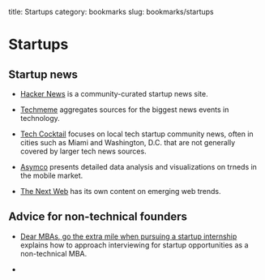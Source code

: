 title: Startups
category: bookmarks
slug: bookmarks/startups

# Startups

## Startup news
* [Hacker News](http://news.ycombinator.com/) is a community-curated startup 
  news site.

* [Techmeme](http://techmeme.com/) aggregates sources for the biggest
  news events in technology.

* [Tech Cocktail](http://tech.co/) focuses on local tech startup community
  news, often in cities such as Miami and Washington, D.C. that are not
  generally covered by larger tech news sources.

* [Asymco](http://www.asymco.com/) presents detailed data analysis and 
  visualizations on trneds in the mobile market.

* [The Next Web](http://thenextweb.com/) has its own content on emerging
  web trends. 

## Advice for non-technical founders
* [Dear MBAs, go the extra mile when pursuing a startup internship](http://humbledmba.com/dear-mbas-go-the-extra-mile-when-pursuing-a-s)
  explains how to approach interviewing for startup opportunities as a 
  non-technical MBA.

* 
